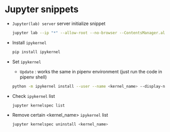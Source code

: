 # Jupyter snippets

- `Jupyter(lab) server` server initialize snippet
    ```bash
    jupyter lab --ip "*" --allow-root --no-browser --ContentsManager.allow_hidden=True
    ```

- Install `ipykernel` 
    ```bash
    pip install ipykernel
    ```

- Set `ipykernel`
    - `Update` : works the same in pipenv environment (just run the code in pipenv shell)
    ```bash
    python -m ipykernel install --user --name <kernel_name> --display-name <kernel_name>
    ```

- Check `ipykernel` list
    ```bash
    jupyter kernelspec list
    ```

- Remove certain <kernel_name> `ipykernel` list
    ```bash
    jupyter kernelspec uninstall <kernel_name>
    ```

